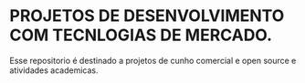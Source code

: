 # PROJETOS DE DESENVOLVIMENTO COM TECNLOGIAS DE MERCADO.
Esse repositorio é destinado a projetos de cunho comercial e open source e atividades academicas.



